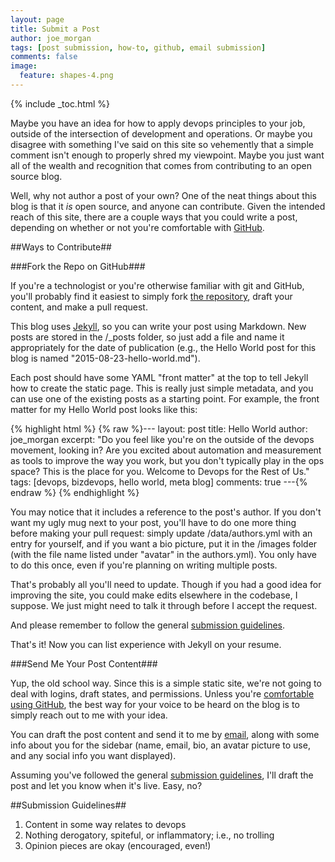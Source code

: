 ```yaml
---
layout: page
title: Submit a Post
author: joe_morgan
tags: [post submission, how-to, github, email submission]
comments: false
image:
  feature: shapes-4.png
---
```


{% include _toc.html %}

Maybe you have an idea for how to apply devops principles to your job, outside of the intersection of development and operations. Or maybe you disagree with something I've said on this site so vehemently that a simple comment isn't enough to properly shred my viewpoint. Maybe you just want all of the wealth and recognition that comes from contributing to an open source blog.

Well, why not author a post of your own? One of the neat things about this blog is that it <i>is</i> open source, and anyone can contribute. Given the intended reach of this site, there are a couple ways that you could write a post, depending on whether or not you're comfortable with <a href="https://github.com/" target="_blank" title="GitHub">GitHub</a>.

##Ways to Contribute##

###Fork the Repo on GitHub###

If you're a technologist or you're otherwise familiar with git and GitHub, you'll probably find it easiest to simply fork <a href="https://github.com/JoeMorgan/devopsfortherestofus" target="_blank" title="Devops for the Rest of Us on GitHub">the repository</a>, draft your content, and make a pull request.

This blog uses <a href="http://jekyllrb.com/" target="_blank" title="Jekyll &bull; Simple, blog-aware, static sites">Jekyll</a>, so you can write your post using Markdown. New posts are stored in the /_posts folder, so just add a file and name it appropriately for the date of publication (e.g., the Hello World post for this blog is named "2015-08-23-hello-world.md").

Each post should have some YAML "front matter" at the top to tell Jekyll how to create the static page. This is really just simple metadata, and you can use one of the existing posts as a starting point. For example, the front matter for my Hello World post looks like this:

{% highlight html %} {% raw %}---
layout: post
title: Hello World
author: joe_morgan
excerpt: "Do you feel like you're on the outside of the devops movement, looking in? Are you excited about automation and measurement as tools to improve the way you work, but you don't typically play in the ops space? This is the place for you. Welcome to Devops for the Rest of Us."
tags: [devops, bizdevops, hello world, meta blog]
comments: true
---{% endraw %} {% endhighlight %}

You may notice that it includes a reference to the post's author. If you don't want my ugly mug next to your post, you'll have to do one more thing before making your pull request: simply update /data/authors.yml with an entry for yourself, and if you want a bio picture, put it in the /images folder (with the file name listed under "avatar" in the authors.yml). You only have to do this once, even if you're planning on writing multiple posts.

That's probably all you'll need to update. Though if you had a good idea for improving the site, you could make edits elsewhere in the codebase, I suppose. We just might need to talk it through before I accept the request.

And please remember to follow the general [submission guidelines](#submission-guidelines).

That's it! Now you can list experience with Jekyll on your resume.

###Send Me Your Post Content###

Yup, the old school way. Since this is a simple static site, we're not going to deal with logins, draft states, and permissions. Unless you're [comfortable using GitHub](#fork-the-repo-on-github), the best way for your voice to be heard on the blog is to simply reach out to me with your idea.

You can draft the post content and send it to me by <a href="mailto:{{ site.owner.email }}" target="_blank">email</a>, along with some info about you for the sidebar (name, email, bio, an avatar picture to use, and any social info you want displayed). 

Assuming you've followed the general [submission guidelines](#submission-guidelines), I'll draft the post and let you know when it's live. Easy, no?

##Submission Guidelines##
1. Content in some way relates to devops
2. Nothing derogatory, spiteful, or inflammatory; i.e., no trolling
3. Opinion pieces are okay (encouraged, even!)